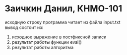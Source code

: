 # Заичкин Данил, КНМО-101

исходную строку программа читает из файла input.txt\
вывод состоит из:
  1. исходное выражение в постфиксной записи
  2. результат работы функции eval()
  3. результат работы алгоритма
